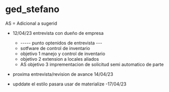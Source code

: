 # ged_stefano


 AS = Adicional a sugerid

+ 12/04/23 entrevista con dueño de empresa
    + ----- punto optenidos de entrevista ---
     + sotfware de control de inventario
     + objetivo 1 manejo y control de inventario 
     + objetivo 2 extension a locales aliados
     + AS objetivo 3 imprementacion de solicitud semi automatico de parte

+ proxima entrevista/revision de avance 14/04/23

+ upddate 
    el estilo pasara usar de materialize  -17/04/23
